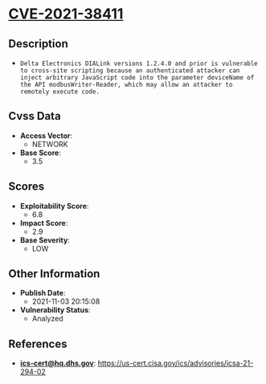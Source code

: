 
# [CVE-2021-38411](https://us-cert.cisa.gov/ics/advisories/icsa-21-294-02)

## Description

- `Delta Electronics DIALink versions 1.2.4.0 and prior is vulnerable to cross-site scripting because an authenticated attacker can inject arbitrary JavaScript code into the parameter deviceName of the API modbusWriter-Reader, which may allow an attacker to remotely execute code.`

## Cvss Data

- **Access Vector**:
  - NETWORK
- **Base Score**:
  - 3.5

## Scores

- **Exploitability Score**:
  - 6.8
- **Impact Score**:
  - 2.9
- **Base Severity**:
  - LOW

## Other Information

- **Publish Date**:
  - 2021-11-03 20:15:08
- **Vulnerability Status**:
  - Analyzed

## References

- **ics-cert@hq.dhs.gov**: https://us-cert.cisa.gov/ics/advisories/icsa-21-294-02
